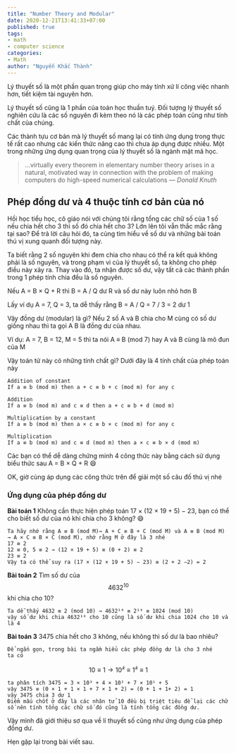 ```yaml
---
title: "Number Theory and Modular"
date: 2020-12-21T13:41:33+07:00
published: true
tags:
- math
- computer science
categories:
- Math
author: "Nguyễn Khắc Thành"
---
```


Lý thuyết số là một phần quan trọng giúp cho máy tính xử lí công việc nhanh hơn, tiết kiệm tài nguyên hơn.

Lý thuyết số cũng là 1 phần của toán học thuần tuý. Đối tượng lý thuyết số nghiên cứu là các số nguyên đi kèm theo nó là các phép toán cũng như tính chất của chúng.

<!--more-->

Các thành tựu cơ bản mà lý thuyết số mang lại có tính ứng dụng trong thực tế rất cao nhưng các kiến thức nâng cao thì chưa áp dụng được nhiều. Một trong những ứng dụng quan trọng của lý thuyết số là ngành mật mã học.

> …virtually every theorem in elementary number theory arises in a natural, motivated way in connection with the problem of making computers do high-speed numerical calculations
> — <cite>Donald Knuth</cite>

## Phép đồng dư và 4 thuộc tính cơ bản của nó

Hồi học tiểu học, cô giáo nói với chúng tôi rằng tổng các chữ số của 1 số nếu chia hết cho 3 thì số đó chia hết cho 3? Lớn lên tôi vẫn thắc mắc rằng tại sao? Để trả lời câu hỏi đó, ta cùng tìm hiểu về số dư và những bài toán thú vị xung quanh đối tượng này.

Ta biết rằng 2 số nguyên khi đem chia cho nhau có thể ra kết quả không phải là số nguyên, và trong phạm vi của lý thuyết số, ta không cho phép điều này xảy ra. Thay vào đó, ta nhận được số dư, vậy tất cả các thành phần trong 1 phép tính chia đều là số nguyên.

Nếu A = B × Q + R thì B = A / Q dư R và số dư này luôn nhỏ hơn B

Lấy ví dụ A = 7, Q = 3, ta dễ thấy rằng B = A / Q = 7 / 3 = 2 dư 1

Vậy đồng dư (modular) là gì?
Nếu 2 số A và B chia cho M cùng có số dư giống nhau thì ta gọi A B là đồng dư của nhau.

Ví dụ: A = 7, B = 12, M = 5 thì ta nói A ≡ B (mod 7) hay A và B cùng là mô đun của M

Vậy toán tử này có những tính chất gì?
Dưới đây là 4 tính chất của phép toán này

```
Addition of constant
If a ≡ b (mod m) then a + c ≡ b + c (mod m) for any c
```

```
Addition
If a ≡ b (mod m) and c ≡ d then a + c ≡ b + d (mod m)
```

```
Multiplication by a constant
If a ≡ b (mod m) then a × c ≡ b × c (mod m) for any c
```

```
Multiplication
If a ≡ b (mod m) and c ≡ d (mod m) then a × c ≡ b × d (mod m)
```

Các bạn có thể dễ dàng chứng minh 4 công thức này bằng cách sử dụng biểu thức sau A = B × Q + R :smile:

OK, giờ cùng áp dụng các công thức trên để giải một số câu đố thú vị nhé

### Ứng dụng của phép đồng dư

__Bài toán 1__
Không cần thực hiện phép toán 17 × (12 × 19 + 5) − 23, bạn có thể cho biết số dư của nó khi chia cho 3 không? :smile:

```
Ta hãy nhớ rằng A ≡ B (mod M)→ A + C ≡ B + C (mod M) và A ≡ B (mod M) → A × C ≡ B × C (mod M), nhớ rằng M ở đây là 3 nhé
17 ≡ 2
12 ≡ 0, 5 ≡ 2 → (12 × 19 + 5) ≡ (0 + 2) ≡ 2
23 ≡ 2
Vậy ta có thể suy ra (17 × (12 × 19 + 5) − 23) ≡ (2 + 2 −2) = 2
```


__Bài toán 2__
Tìm số dư của $$ 4632^{10} $$ khi chia cho 10?

```
Ta dễ thấy 4632 ≡ 2 (mod 10) → 4632¹⁰ ≡ 2¹⁰ ≡ 1024 (mod 10)
vậy số dư khi chia 4632¹⁰ cho 10 cũng là số dư khi chia 1024 cho 10 và là 4
```


__Bài toán 3__
3475 chia hết cho 3 không, nếu không thì số dư là bao nhiêu?

```
Để ngắn gọn, trong bài ta ngầm hiểu các phép đồng dư là cho 3 nhé
ta có
```
$$10 ≡ 1 → 10^𝑘 ≡ 1^𝑘 ≡ 1$$
```
ta phân tích 3475 = 3 × 10³ + 4 × 10² + 7 × 10¹ + 5
vậy 3475 ≡ (0 × 1 + 1 × 1 + 7 × 1 + 2) = (0 + 1 + 1+ 2) = 1
vậy 3475 chia 3 dư 1
Điểm mấu chốt ở đây là các nhân tử 10 đều bị triệt tiêu để lại các chữ số nên tính tổng các chữ số đó cũng là tính tổng các đồng dư.
```

Vậy mình đã giới thiệu sơ qua về lí thuyết số cũng như ứng dụng của phép đồng dư.

Hẹn gặp lại trong bài viết sau.